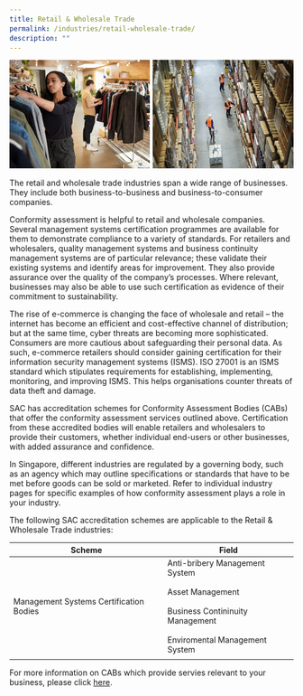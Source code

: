 ```yaml
---
title: Retail & Wholesale Trade
permalink: /industries/retail-wholesale-trade/
description: ""
---
```

![Retail / Wholesale Trade](/images/industries/retail-and-wholesale-trade.jpg)

The retail and wholesale trade industries span a wide range of businesses. They include both business-to-business and business-to-consumer companies.

Conformity assessment is helpful to retail and wholesale companies. Several management systems certification programmes are available for them to demonstrate compliance to a variety of standards. For retailers and wholesalers, quality management systems and business continuity management systems are of particular relevance; these validate their existing systems and identify areas for improvement. They also provide assurance over the quality of the company’s processes. Where relevant, businesses may also be able to use such certification as evidence of their commitment to sustainability.

The rise of e-commerce is changing the face of wholesale and retail – the internet has become an efficient and cost-effective channel of distribution; but at the same time, cyber threats are becoming more sophisticated. Consumers are more cautious about safeguarding their personal data. As such, e-commerce retailers should consider gaining certification for their information security management systems (ISMS). ISO 27001 is an ISMS standard which stipulates requirements for establishing, implementing, monitoring, and improving ISMS. This helps organisations counter threats of data theft and damage.

SAC has accreditation schemes for Conformity Assessment Bodies (CABs) that offer the conformity assessment services outlined above. Certification from these accredited bodies will enable retailers and wholesalers to provide their customers, whether individual end-users or other businesses, with added assurance and confidence.

In Singapore, different industries are regulated by a governing body, such as an agency which may outline specifications or standards that have to be met before goods can be sold or marketed. Refer to individual industry pages for specific examples of how conformity assessment plays a role in your industry.

The following SAC accreditation schemes are applicable to the Retail &amp; Wholesale Trade industries:

<table>
<thead>
  <tr>
    <th>Scheme</th>
    <th>Field</th>
  </tr>
</thead>
<tbody>
  <tr>
    <td>Management Systems Certification Bodies</td>
    <td>Anti-bribery Management System<br><br>Asset Management<br><br>Business Contininuity Management <br><br>Enviromental Management System <br></td>
  </tr>
  <tr>
    <td></td>
    <td></td>
  </tr>
</tbody>
</table>

For more information on CABs which provide servies relevant to your business, please click [here](/services/accreditation-services).
